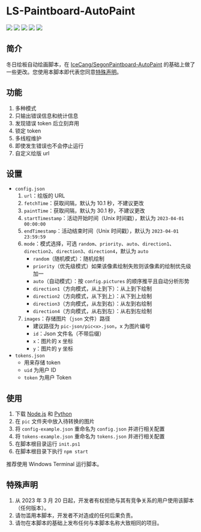 # LS-Paintboard-AutoPaint

[![](https://img.shields.io/github/commit-activity/m/hjl2011/LS-Paintboard-AutoPaint?logo=GitHub&style=flat-square)](https://github.com/hjl2011/LS-Paintboard-AutoPaint)
[![](https://img.shields.io/github/stars/hjl2011/LS-Paintboard-AutoPaint?logo=GitHub&style=flat-square)](https://github.com/hjl2011/LS-Paintboard-AutoPaint)
[![](https://img.shields.io/github/languages/code-size/hjl2011/LS-Paintboard-AutoPaint?logo=GitHub&style=flat-square)](https://github.com/hjl2011/LS-Paintboard-AutoPaint)
[![](https://img.shields.io/github/downloads/hjl2011/LS-Paintboard-AutoPaint/latest/total?style=flat-square)](https://github.com/hjl2011/LS-Paintboard-AutoPaint)
[![](https://img.shields.io/github/last-commit/hjl2011/LS-Paintboard-AutoPaint?style=flat-square)](https://github.com/hjl2011/LS-Paintboard-AutoPaint)


## 简介

冬日绘板自动绘画脚本，在 [IceCang/SegonPaintboard-AutoPaint](https://github.com/IceCang/SegonPaintboard-AutoPaint) 的基础上做了一些更改。您使用本脚本即代表您同意[特殊声明](#特殊声明)。

## 功能

1. 多种模式
2. 只输出错误信息和统计信息
3. 发现错误 token 后立刻弃用
4. 锁定 token
5. 多线程维护
6. 即使发生错误也不会停止运行
7. 自定义绘版 url

## 设置

- `config.json`
    1. `url`：绘版的 URL
    2. `fetchTime`：获取间隔，默认为 10.1 秒，不建议更改
    3. `paintTime`：获取间隔，默认为 30.1 秒，不建议更改
    4. `startTimestamp`：活动开始时间（Unix 时间戳），默认为 `2023-04-01 00:00:00`
    5. `endTimestamp`：活动结束时间（Unix 时间戳），默认为 `2023-04-01 23:59:59`
    6. `mode`：模式选择，可选 `random`、`priority`、`auto`、`direction1`、`direction2`、`direction3`、`direction4`，默认为 `auto`
        - `random`（随机模式）：随机绘制
        - `priority`（优先级模式）如果该像素绘制失败则该像素的绘制优先级加一
        - `auto`（自动模式）：按 `config.pictures` 的顺序推平且自动分析形势
        - `direction1`（方向模式，从上到下）：从上到下绘制
        - `direction2`（方向模式，从下到上）：从下到上绘制
        - `direction3`（方向模式，从左到右）：从左到右绘制
        - `direction4`（方向模式，从右到左）：从右到左绘制
    7. `images`：存储图片（`json` 文件）路径
        - 建议路径为 `pic-json/pic<x>.json`，x 为图片编号
        - `id`：Json 文件名（不带后缀）
        - `x`：图片的 x 坐标
        - `y`：图片的 y 坐标
- `tokens.json`
    - 用来存储 token
    - `uid` 为用户 ID
    - `token` 为用户 Token

## 使用

1. 下载 [Node.js](https://nodejs.org/zh-cn/) 和 [Python](https://www.python.org/downloads/)
2. 在 `pic` 文件夹中放入待转换的图片
3. 将 `config-example.json` 重命名为 `config.json` 并进行相关配置
4. 将 `tokens-example.json` 重命名为 `tokens.json` 并进行相关配置
5. 在脚本根目录运行 `init.ps1`
6. 在脚本根目录下执行 `npm start`

推荐使用 Windows Terminal 运行脚本。

## 特殊声明

1. 从 2023 年 3 月 20 日起，开发者有权拒绝与其有竞争关系的用户使用该脚本（任何版本）。
2. 请勿滥用本脚本，开发者不对造成的任何后果负责。
3. 请勿在本脚本的基础上发布任何与本脚本名称大致相同的项目。